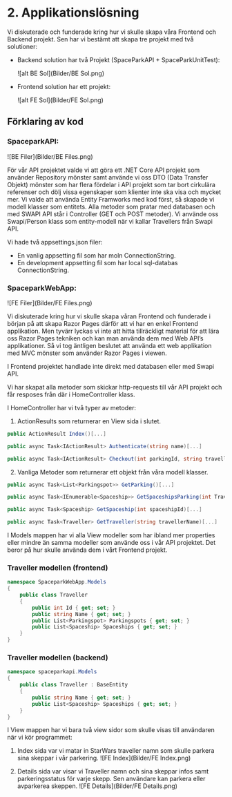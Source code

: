 # 2. Applikationslösning

Vi diskuterade och funderade kring hur vi skulle skapa våra Frontend och Backend projekt. 
Sen har vi bestämt att skapa tre projekt med två solutioner:

  - Backend solution har två Projekt (SpaceParkAPI + SpaceParkUnitTest):

    ![alt BE Sol](Bilder/BE Sol.png)
    
  - Frontend solution har ett projekt:

    ![alt FE Sol](Bilder/FE Sol.png)

## Förklaring av kod

 ### SpaceparkAPI: 
![BE Filer](Bilder/BE Files.png)

För vår API projektet valde vi att göra ett .NET Core API projekt som använder Repository mönster samt använde vi oss DTO (Data Transfer Objekt) mönster som har flera fördelar i API projekt som tar bort cirkulära referenser och dölj vissa egenskaper som klienter inte ska visa och mycket mer. Vi valde att använda Entity Framworks med kod först, så  skapade vi modell klasser som entitets. Alla metoder som pratar med databasen och med SWAPI API står i Controller (GET och POST metoder). Vi använde oss Swapi/Person klass som entity-modell när vi kallar Travellers från Swapi API.

Vi hade två appsettings.json filer: 
-	En vanlig appsetting fil som har moln ConnectionString.
-	En development appsetting fil som har local sql-databas ConnectionString.
 ### SpaceparkWebApp: 
![FE Filer](Bilder/FE Files.png)

Vi diskuterade kring hur vi skulle skapa våran Frontend och funderade i början på att skapa Razor Pages därför att vi har en enkel Frontend applikation. Men tyvärr lyckas vi inte att hitta tillräckligt material för att lära oss Razor Pages tekniken och kan man använda dem med Web API’s applikationer. Så vi tog äntligen beslutet att använda ett web applikation med MVC mönster som använder Razor Pages i viewen. 

I Frontend projektet handlade inte direkt med databasen eller med Swapi API.

Vi har skapat alla metoder som skickar http-requests till vår API projekt och får resposes från där i HomeController klass.

I HomeController har vi två typer av metoder:

 1.	ActionResults som returnerar en View sida i slutet.

````c#
public ActionResult Index()[...]

public async Task<IActionResult> Authenticate(string name)[...]

public async Task<IActionResult> Checkout(int parkingId, string travellerName)[...]
````

2.	Vanliga Metoder som returnerar ett objekt från våra modell klasser.

````c#
public async Task<List<Parkingspot>> GetParking()[...]

public async Task<IEnumerable<Spaceship>> GetSpaceshipsParking(int TravellerId)[...]

public async Task<Spaceship> GetSpaceship(int spaceshipId)[...]

public async Task<Traveller> GetTraveller(string travellerName)[...]
````

I Models mappen har vi alla View modeller som har ibland mer properties eller mindre än samma modeller som använde oss i vår API projektet. Det beror på hur skulle använda dem i vårt Frontend projekt. 

### Traveller modellen (frontend)

````c#
namespace SpaceparkWebApp.Models
{
    public class Traveller
    {
        public int Id { get; set; }
        public string Name { get; set; }
        public List<Parkingspot> Parkingspots { get; set; }
        public List<Spaceship> Spaceships { get; set; }
    }
}
````

### Traveller modellen (backend)

````c#
namespace spaceparkapi.Models
{
    public class Traveller : BaseEntity
    {
        public string Name { get; set; }
        public List<Spaceship> Spaceships { get; set; }
    }
}
````



I View mappen har vi bara två view sidor som skulle visas till användaren när vi kör programmet:

1. Index sida var vi matar in StarWars traveller namn som skulle parkera sina skeppar i vår parkering. 
   ![FE Index](Bilder/FE Index.png) 

   

2. Details sida var visar vi Traveller namn och sina skeppar infos samt parkeringsstatus för varje skepp. Sen användare kan parkera eller avparkerea skeppen.
   ![FE Details](Bilder/FE Details.png) 













